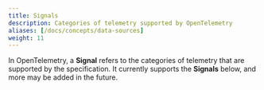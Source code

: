 ```yaml
---
title: Signals
description: Categories of telemetry supported by OpenTelemetry
aliases: [/docs/concepts/data-sources]
weight: 11
---
```


In OpenTelemetry, a **Signal** refers to the categories of telemetry that are
supported by the specification. It currently supports the **Signals** below, and
more may be added in the future.
